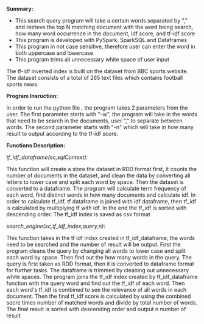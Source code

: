 **Summary:**

- This search query program will take a certain words separated by &quot;,&quot;  and retrieve the top N matching document with the word being search, how many word occurrence in the document, idf score, and tf-idf score
- This program is developed with PySpark, SparkSQL and Dataframes
- This program in not case sensitive, therefore user can enter the word in both uppercase and lowercase
- This program trims all unnecessary white space of user input


The tf-idf inverted index is built on the dataset from BBC sports website. The dataset consists of a total of 265 text files which contains football sports news.

**Program Insruction:**

In order to run the python file , the program takes 2 parameters from the user. The first parameter starts with &quot;-w&quot;, the program will take in the words that need to be search in the documents, user &quot;,&quot; to separate between words. The second parameter starts with &quot;-n&quot; which will take in how many result to output according to the tf-idf score.

**Functions Description:**

_tf\_idf\_dataframe(sc,sqlContext):_

This function will create a store the dataset in RDD format first, it counts the number of documents in the dataset, and clean the data by converting all letters to lower case and split each word by space. Then the dataset is converted to a dataframe. The program will calculate term frequency of each word, find distinct words in how many documents and calculate idf. In order to calculate tf\_idf, tf dataframe is joined with idf dataframe, then tf\_idf is calculated by multiplying tf with idf. In the end the tf\_idf is sorted with descending order. The tf\_idf index is saved as csv format

_search\_engine(sc,tf\_idf\_index,query,n):_

This function takes in the tf idf index created in tf\_idf\_dataframe, the words need to be searched and the number of result will be output. First the program cleans the query by changing all words to lower case and split each word by space. Then find out the how many words in the query. The query is first taken as RDD format, then it is converted to dataframe format for further tasks. The dataframe is trimmed by cleaning out unnecessary white spaces. The program joins the tf\_idf index created by tf\_idf\_dataframe function with the query word and find out the tf\_idf of each word. Then each word&#39;s tf\_idf is combined to see the relevance of all words in each document. Then the final tf\_idf score is calculated by using the combined socre times number of matched words and divide by total number of words. The final result is sorted with descending order and output n number of result


